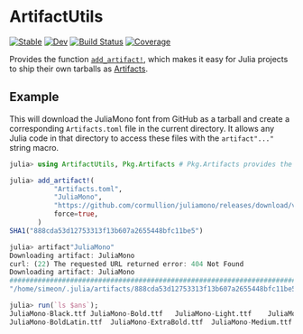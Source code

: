 # ArtifactUtils

[![Stable](https://img.shields.io/badge/docs-stable-blue.svg)](https://simeonschaub.github.io/ArtifactUtils.jl/stable/)
[![Dev](https://img.shields.io/badge/docs-dev-blue.svg)](https://simeonschaub.github.io/ArtifactUtils.jl/dev/)
[![Build Status](https://github.com/simeonschaub/ArtifactUtils.jl/workflows/CI/badge.svg)](https://github.com/simeonschaub/ArtifactUtils.jl/actions)
[![Coverage](https://codecov.io/gh/simeonschaub/ArtifactUtils.jl/branch/master/graph/badge.svg)](https://codecov.io/gh/simeonschaub/ArtifactUtils.jl)

Provides the function
[`add_artifact!`](https://simeonschaub.github.io/ArtifactUtils.jl/dev/#ArtifactUtils.add_artifact!-Tuple{String,String,String}),
which makes it easy for Julia projects to ship their own tarballs as
[Artifacts](https://julialang.github.io/Pkg.jl/dev/artifacts/).

## Example

This will download the JuliaMono font from GitHub as a tarball and create a corresponding
`Artifacts.toml` file in the current directory. It allows any Julia code in that directory
to access these files with the `artifact"..."` string macro.

```julia
julia> using ArtifactUtils, Pkg.Artifacts # Pkg.Artifacts provides the artifact string macro

julia> add_artifact!(
           "Artifacts.toml",
           "JuliaMono",
           "https://github.com/cormullion/juliamono/releases/download/v0.021/JuliaMono.tar.gz",
           force=true,
       )
SHA1("888cda53d12753313f13b607a2655448bfc11be5")

julia> artifact"JuliaMono"
Downloading artifact: JuliaMono
curl: (22) The requested URL returned error: 404 Not Found
Downloading artifact: JuliaMono
######################################################################## 100.0%#=#=#
"/home/simeon/.julia/artifacts/888cda53d12753313f13b607a2655448bfc11be5"

julia> run(`ls $ans`);
JuliaMono-Black.ttf	JuliaMono-Bold.ttf	 JuliaMono-Light.ttf	JuliaMono-RegularLatin.ttf  LICENSE
JuliaMono-BoldLatin.ttf  JuliaMono-ExtraBold.ttf  JuliaMono-Medium.ttf	JuliaMono-Regular.ttf
```

